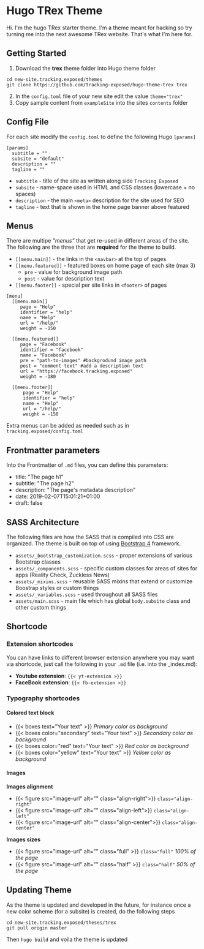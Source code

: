 Hugo TRex Theme
===============

Hi. I'm the hugo TRex starter theme. I'm a theme meant for hacking so try
turning me into the next awesome TRex website. That's what I'm here for.


## Getting Started

1. Download the **trex** theme folder into Hugo theme folder

```
cd new-site.tracking.exposed/themes
git clone https://github.com/tracking-exposed/hugo-theme-trex trex
```

2. In the `config.toml` file of your new site edit the value `theme="trex"`
3. Copy sample content from `exampleSite` into the sites `contents` folder


## Config File

For each site modify the `config.toml` to define the following Hugo `[params]`

```
[params]
  subtitle = ""
  subsite = "default"
  description = ""  
  tagline = ""
```

- `subtitle` - title of the site as written along side `Tracking Exposed`
- `subsite` - name-space used in HTML and CSS classes (lowercase + no spaces)
- `description` - the main `<meta>` description for the site used for SEO
- `tagline` - text that is shown in the home page banner above featured


## Menus

There are multipe *"menus"* that get re-used in different areas of the site.
The following are the three that are **required** for the theme to build.

- `[[menu.main]]` - the links in the `<navbar>` at the top of pages
- `[[menu.featured]]` - featured boxes on home page of each site (max 3)
    * `pre` - value for background image path
    * `post` - value for description text
- `[[menu.footer]]` - special per site links in `<footer>` of pages

``` 
[menu] 
  [[menu.main]]
     page = "Help"
     identifier = "help"
     name = "Help"
     url = "/help/"
     weight = -150
  
  [[menu.featured]]
     page = "Facebook"
     identifier = "facebook"
     name = "Facebook"
     pre = "path-to-images" #backgrodund image path
     post = "comment text" #add a description text
     url = "https://facebook.tracking.exposed"
     weight = -180

  [[menu.footer]]
      page = "Help"
      identifier = "help"
      name = "Help"
      url = "/help/"
      weight = -150
```

Extra menus can be added as needed such as in `tracking.exposed/config.toml`

## Frontmatter parameters

Into the Frontmatter of `.md` files, you can define this parameters:

- title: "The page h1"
- subtitle: "The page h2"
- description: "The page's metadata description"
- date: 2019-02-07T15:01:21+01:00
- draft: false


## SASS Architecture

The following files are how the SASS that is compiled into CSS are organized.
The theme is built on top of using [Bootstrap 4](https://getbootstrap.com)
framework.

- `assets/_bootstrap_customization.scss` - proper extensions of various Bootstrap classes
- `assets/_components.scss` - specific custom classes for areas of sites for apps (Reality Check, Zuckless News)
- `assets/_mixins.scss` - reusable SASS mixins that extend or customize Boostrap styles or custom things
- `assets/_variables.scss` - used throughout all SASS files
- `assets/main.scss` - main file which has global `body.subsite` class and other custom things


## Shortcode

### Extension shortcodes
You can have links to different browser extension anywhere you may want via shortcode, just call the following in your `.md` file (i.e. into the _index.md):

- **Youtube extension**: `{{< yt-extension >}}`
- **FaceBook extension**: `{{< fb-extension >}}`

### Typography shortcodes

#### Colored text block

- {{< boxes text="Your text" >}} *Primary color as background*
- {{< boxes color="secondary" text="Your text" >}} *Secondary color as background*
- {{< boxes color="red" text="Your text" >}} *Red color as background*
- {{< boxes color="yellow" text="Your text" >}} *Yellow color as background*

#### Images
**Images alignment**

- {{< figure src="image-url" alt="" class="align-right">}} `class="align-right"` 
- {{< figure src="image-url" alt="" class="align-left">}} `class="align-left"`
- {{< figure src="image-url" alt="" class="align-center">}} `class="align-center"`

**Images sizes**

- {{< figure src="image-url" alt="" class="full" >}} `class="full"` *100% of the page*
- {{< figure src="image-url" alt="" class="half" >}} `class="half"` *50% of the page*



## Updating Theme

As the theme is updated and developed in the future, for instance once a new
color scheme (for a subsite) is created, do the following steps

```
cd new-site.tracking.exposed/theses/trex
git pull origin master
```

Then `hugo build` and voila the theme is updated
